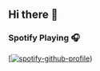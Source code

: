 ## Hi there 👋


<!--
**dinhtienn/dinhtienn** is a ✨ _special_ ✨ repository because its `README.md` (this file) appears on your GitHub profile.

Here are some ideas to get you started:

- 🔭 I’m currently working on ...
- 🌱 I’m currently learning ...
- 👯 I’m looking to collaborate on ...
- 🤔 I’m looking for help with ...
- 💬 Ask me about ...
- 📫 How to reach me: ...
- 😄 Pronouns: ...
- ⚡ Fun fact: ...
-->

### Spotify Playing 🎧
[[![spotify-github-profile](https://spotify-github-profile.kittinanx.com/api/view?uid=312yvvidbmtz5pt4drfsjctsgqz4&cover_image=true&theme=default&show_offline=false&background_color=121212&interchange=false)](https://github.com/kittinan/spotify-github-profile))
